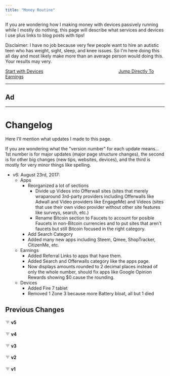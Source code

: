 ```yaml
---
title: "Money Routine"
---
```


If you are wondering how I making money with devices passively running while I mostly do nothing, this page will describe what services and devices I use plus links to blog posts with tips!

<p class="warning">Disclaimer: I have no job because very few people want to hire an autistic teen who has weight, sight, sleep, and knee issues. So I'm here doing this all day and most likely make more than an average person would doing this. Your results may very.</p>

<span><a class="btn btn-primary" href="/money-devices" >Start with Devices</a>&emsp;&emsp;&emsp;&emsp;&emsp;&emsp;&emsp;&emsp;&emsp;&emsp;&emsp;&emsp;&emsp;&emsp;&emsp;&emsp;&emsp;<a class="btn btn-primary" href="/money-earnings" >Jump Directly To Earnings</a></span>

---
## Ad

<span><script data-cfasync='false' type='text/javascript' src='//p109955.clksite.com/adServe/banners?tid=109955_209722_3'></script></span>

---

# Changelog
Here I'll mention what updates I made to this page.

<p class="note">If you are wondering what the "version number" for each update means... 1st number is for major updates (major page structure changes), the second is for other big changes (new tips, websites, devices), and the third is mostly for very minor things like spelling.</p>

- v6: August 23rd, 2017:
    - Apps
      - Reorganized a lot of sections
         - Divide up Videos into Offerwall sites (sites that merely wraparound 3rd-party providers including Offerwalls like Adwall and Video providers like EngageMe) and Videos (sites that use their own video provider without other site features like surveys, search, etc.) 
         - Rename Bitcoin section to Faucets to account for posible Faucets in non-Bitcoin currencies and to put sites that aren't faucets but still Bitcoin focused in the right category.
      - Add Search Category
      - Added many new apps including Steem, Qmee, ShopTracker, CitizenMe, etc.
    - Earnings
      - Added Referral Links to apps that have them.
      - Added Search and Offerwalls category like the apps page.
      - Now displays amounts rounded to 2 decimal places instead of only the whole number, should fix apps like Google Opinion Rewards showing $0 cause the rounding.
    - Devices
      - Added Fire 7 tablet
      - Removed 1 Zone 3 because more Battery bloat, all but 1 died

## Previous Changes

<p><span><h4><a href="#bgpeg" id="5_arrows" class="arrows" onclick="expand_collapse('5');">&#9660</a> v5</h4></span>
<div id="5" style="display:none;">

- v5.2: July 6th, 2017:
  - Apps/Sites
     - Updated Bitcoin section with info on the new CoinPot site merge
     - Rearrange some sites based on usage.
  - Devices
     - Built a new PC for Main, moved Acer All-in-one to current, move HP Stream and TOSHIBA Laptop to Former
     - Add Acer R11 Laptop I got for free.
- v5.1: June 2nd, 2017:
  - Apps/Sites
     - Added PrizeRebel and moved Earn.GG to Variety section
     - Added new Passive Interest section for savings accounts and moved the stocks section there.
- v5: May 29th, 2017:
  - Page Split!
     - The previous sections are now split into multiple pages. 
     - Currently mostly moved the current sections to separate pages but will eventually add new sections and make it more into a guide with more detailed tips and info.
  - Devices
     - Updated some Primary/Secondary apps stuff
     - Moved tip about buying devices from Tips section to it's own section here.
     - Add promotion for the Store to buy what I use.
  - Tips
     - Separating Tips into sections like Device Management.
  - Apps/Sites
     - Add LeadsLeap to Link Shortners/Ad Monetization

</div><p></p>

<p><span><h4><a href="#agfdt" id="4_arrows" class="arrows" onclick="expand_collapse('4');">&#9660</a> v4</h4></span>
<div id="4" style="display:none;">

*   v4.4: May 13th, 2017:
    *   Apps/Sites
        *   Rename YooLotto to YooLotto/YooRewards to reflect the beta app.
        *   Add Robinhood
        *   Move Rabadaba to former as they are "pet-only" now and removed cashouts except Pet Store Gift Cards.
*   v4.3: May 3rd, 2017:
    *   Devices
        *   2 of the Optimus Zone 3 devices broke, replaced with 2 ZTE Citrine(s)
        *   Changed Primary/Secondary apps on some devices
    *   Apps/Sites
        *   Add new Link Shortners/Ad Monetization category and move Shorte.st there, add CoinURL as new one.
        *   Change Tasks to Tasks/Surveys and move Google Opinion Rewards there
    *   Earnings
        *   Moved All-Time Earnings Archive under a collapsible header like I did with old Changelogs
*   v4.2: April 14th, 2017:
    *   Earnings
        *   Divided the Spreadsheet into the same categories as the app section of this page
        *   Added Purse.io Refunds item (essentially I put what I paid for the item on Purse in my hidden Expenses tab and what I got back in this row to make sure the sheet shows the right amount)
    *   Added Purse.io to Tips
*   v4.1: April 7th, 2017
    *   Apps/Sites
        *   Add MTurk in new Tasks section
        *   Split Fronto and S'more from Others to new Lockscreen section.
*   v4.0.1: April 6th, 2017
    *   Put past changelogs under collapsable headers to make the page not as long
*   v4: April 5th, 2017
    *   Split Sections by a horizontal line for better division.
    *   Earnings
        *   Now tracked every month via a Google Sheet and divided by year
        *   Former All-time Earnings section will no longer be updated and instead I'll combine all-time earnings at the end of each year using the data from the sheet.
    *   Apps/Sites:
        *   Add KoinMe, Cake, GoP2Win, and many more.
        *   Add new Variety section for all-in-one sites (like Swagbucks) instead of lumping them under Videos.
        *   Add section for Bitcoin Faucets.
        *   Each section now has a description.
        *   Swap some apps between Former and Current
        *   Split Lockscreen apps into separate items
    *   Devices
        *   Re-add the 4th Optimus Zone 3 back into use as I got the battery replaced.
        *   Downgraded HP Stream back to Windows 8 for better stability.
        *   Main computer now running Chrome OS
    *   Tips
        *   Added tip about cooling devices because of the OZ3 battery issue
        *   Add Tip about replacing Windows on old PCs

</div><p></p>

<p><span><h4><a href="#iqiuwy" id="1_arrows" class="arrows" onclick="expand_collapse('1');">&#9660</a> v3</h4></span>
<div id="1" style="display:none;"><p><ul>
<li>v3: March 3rd, 2017
<ul><li>Finally Updated Earnings (first time since end of December)</li>
<li>Devices
<ul><li>Swapped TOSHIBA laptop to former and HP Stream to current.</li>
<li>Flip is now a dedicated device.</li>
<li>List what each device does (usually, can vary)</li></ul></li>
<li>Accessories
<ul><li>Added info about the drives I use with Storj Share</li></ul></li>
<li>Tips
<ul><li>Updated SB, Perk, and IGC Tip pages.</li>
<li>Add point about not overspending for devices.</li></ul></li>
<li>Apps/Sites
<ul><li>Add Fronto Referral Code</li>
<li>Add AppLike and Storj Share</li>
<li>Sorted by the ones I use the most often</li></ul></li></ul></li></p></div><p></p>

<p><span><h4><a href="#uwuyqt" id="2_arrows" class="arrows" onclick="expand_collapse('2');">&#9660</a> v2</h4></span>
<div id="2" style="display:none;"><p><li>v2.3: Feburary 18th, 2017
<ul><li>Changelog
<ul><li>Move Changes for tip pages to tip page itself.</li>
<li>Changed versioning scheme. Now first number is for major updates (aka update the earnings), the second is for other big changes (like adding tons of info without updating earnings), and the third is mostly for very minor things like spelling.</li></ul></li>
<li>Tips Pages
<ul><li>Added changelogs like mentioned above</li>
<li>Updated SB, IGC, and Perk</li></ul></li>
<li>Apps and Sites
<ul><li>Moved SlideJoy to former and added Fronto instead.</li></ul></li>
<li>Devices
<ul><li>Moved one of the LG Zone 3 devices to Former cause the battery bloated (a very bad thing) and waiting for replacement.</li></ul></li></ul></li>
<li>v2.2.1: January 25th, 2017
<ul><li>Add Earn.gg</li></ul></li>
<li>v2.2: January 24th, 2017
<ul><li>Fix year in changelog for v2.0.1</li>
<li>Apps and Sites
<ul><li>Add Shorte.st and Niume</li>
<li>Add referral links/codes to Rabadaba, Flii.by, and S'more.</li>
<li>Update Referral Disclaimer with to mention the links shortened with an ad redirect for transparency.</li></ul></li></ul></li>
<li>v2.1: January 23rd, 2017
<ul><li>Devices
<ul><li>Added BLU R1 HD</li>
<li>Moved HP Stream to Former</li></ul></li>
<li>Updated page formatting for new website design.</li>
<li>Reordered changelog with newest first instead of oldest.</li></ul></li>
<li>v2: December 26th, 2016
<ul><li>Added this Changelog!</li>
<li>Sections have more details</li>
<li>Devices
<ul><li>Separated Main Devices from Dedicated Devices</li>
<li>Added 3 more Zone 3's, 1 HP Stream 8, 1 Xiaomi Mi Box, and 1 ASUS Chromebook Flip</li>
<li>Grouped both Nexus 7's as one device even though they are different year models.</li>
<li>Give additional info about each device including alternatives for some of them.</li></ul></li>
<li>Tips
<ul><li>Added tip section for me to provide some helpful tools.</li>
<li>Moved InstaGC and Perk Tips in App list to separate pages like I did with Swagbucks and add more tips to each</li>
<li>Updated Swagbucks tips</li></ul></li>
<li>Apps and Sites
<ul><li>Former section now divided by the same categories as the Current ones.</li>
<li>Added YooLotto and AdFun</li>
<li>Moved InboxDollars, Adlove, Adme, FreeBitco.in, and FeaturePoints to Former</li></ul></li>
<li>All Time Earnings
<ul><li>Only show USD amount now instead of the site's points and USD.</li>
<li>Now only including amounts I have actually redeemed unless the site already pays in USD or does the point-to-USD conversion. This is so I'm not estimating how much I've gotten.</li>
<li>Now divided in the same categories as the app list.</li>
<li>Added the difference since the last update.</li></ul></li></ul></li></p></div><p></p>

<p><span><h4><a href="#owoieu" id="3_arrows" class="arrows" onclick="expand_collapse('3');">&#9660</a> v1</h4></span>
<div id="3" style="display:none;"><p><li>v1.2: November 1st, 2016
<ul><li>Separated device list into mobile devices and PC categories with current and former sections</li>
<li>Apps/Site List
<ul><li>Separated into Passive Videos, Social Networking, Panels, and Other categories</li>
<li>Added tons, some new and others I forgot to add</li>
<li>Added Former category and moved some to it</li></ul></li>
<li>Updated Swagbucks Tip Page</li>
<li>Some misc page tweaks</li></ul></li>
<li>v1.1: October 22nd, 2016
<ul><li>Sold BLU and bought iPhone 5S</li>
<li>Moved Swagbucks info to separate tips page</li></ul></li>
<li>v1: October 13th, 2016
<ul><li>Moved to this separate page</li>
<li>Updated and added All-Time Earnings</li></ul></li>
<li>v0: September 21st, 2016
<ul><li>Initial Version as <a href="http://brandongiesing.com/1st-month-earnings/">my 1st Month of Money Making post</a></li></ul></li>
</ul></p></div><p></p>

<script type="text/javascript">
<!--
    function expand_collapse(id) {
       var e = document.getElementById(id);
       var f = document.getElementById(id+"_arrows");
       if(e.style.display == 'none'){
          e.style.display = 'block';
          f.innerHTML = '&#9650';
       }
       else {
          e.style.display = 'none';
          f.innerHTML = '&#9660';
       }
    }
//-->
</script>
<style type="text/css">
.arrows{text-decoration:none;color:silver;}
</style>
